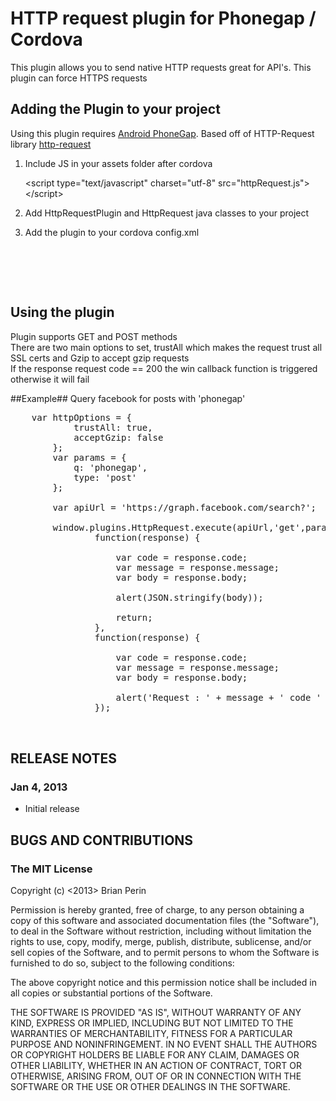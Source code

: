 # HTTP request plugin for Phonegap / Cordova #

This plugin allows you to send native HTTP requests great for API's. This plugin can force HTTPS requests

## Adding the Plugin to your project ##

Using this plugin requires [Android PhoneGap](http://github.com/phonegap/phonegap-android).
Based off of HTTP-Request library [http-request](https://github.com/kevinsawicki/http-request)

1. Include JS in your assets folder after cordova

    &lt;script type="text/javascript" charset="utf-8" src="httpRequest.js"&gt;&lt;/script&gt;

2. Add HttpRequestPlugin and HttpRequest java classes to your project

3. Add the plugin to your cordova config.xml
<pre>

    <plugins>
        <plugin
            name="HttpRequest"
            value="com.phonegap.plugins.http.HttpRequestPlugin" />
     </plugins>
</pre>

## Using the plugin ##

Plugin supports GET and POST methods
<br/>
There are two main options to set, trustAll which makes the request trust all SSL certs and Gzip to accept gzip requests
<br/>
If the response request code == 200 the win callback function is triggered otherwise it will fail

##Example##
Query facebook for posts with 'phonegap'

<pre>
    var httpOptions = {
            trustAll: true,
            acceptGzip: false
        };
        var params = {
            q: 'phonegap',
            type: 'post'
        };

        var apiUrl = 'https://graph.facebook.com/search?';

        window.plugins.HttpRequest.execute(apiUrl,'get',params, httpOptions,
                function(response) {

                    var code = response.code;
                    var message = response.message;
                    var body = response.body;
                    
                    alert(JSON.stringify(body));
                    
                    return;
                },
                function(response) {
              
                    var code = response.code;
                    var message = response.message;
                    var body = response.body;

                    alert('Request : ' + message + ' code ' + code);
                });

        
</pre>

## RELEASE NOTES ##

### Jan 4, 2013 ###

* Initial release

## BUGS AND CONTRIBUTIONS ##


### The MIT License

Copyright (c) <2013> Brian Perin

 Permission is hereby granted, free of charge, to any person obtaining a copy
 of this software and associated documentation files (the "Software"), to deal
 in the Software without restriction, including without limitation the rights
 to use, copy, modify, merge, publish, distribute, sublicense, and/or sell
 copies of the Software, and to permit persons to whom the Software is
 furnished to do so, subject to the following conditions:

 The above copyright notice and this permission notice shall be included in
 all copies or substantial portions of the Software.

 THE SOFTWARE IS PROVIDED "AS IS", WITHOUT WARRANTY OF ANY KIND, EXPRESS OR
 IMPLIED, INCLUDING BUT NOT LIMITED TO THE WARRANTIES OF MERCHANTABILITY,
 FITNESS FOR A PARTICULAR PURPOSE AND NONINFRINGEMENT. IN NO EVENT SHALL THE
 AUTHORS OR COPYRIGHT HOLDERS BE LIABLE FOR ANY CLAIM, DAMAGES OR OTHER
 LIABILITY, WHETHER IN AN ACTION OF CONTRACT, TORT OR OTHERWISE, ARISING FROM,
 OUT OF OR IN CONNECTION WITH THE SOFTWARE OR THE USE OR OTHER DEALINGS IN
 THE SOFTWARE.
 